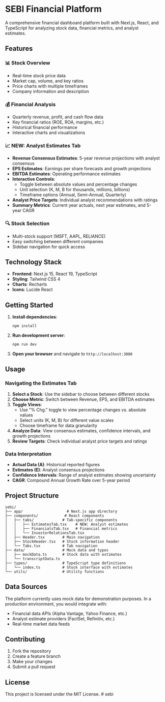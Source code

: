 # SEBI Financial Platform

A comprehensive financial dashboard platform built with Next.js, React, and TypeScript for analyzing stock data, financial metrics, and analyst estimates.

## Features

### 📊 Stock Overview
- Real-time stock price data
- Market cap, volume, and key ratios
- Price charts with multiple timeframes
- Company information and description

### 💰 Financial Analysis
- Quarterly revenue, profit, and cash flow data
- Key financial ratios (ROE, ROA, margins, etc.)
- Historical financial performance
- Interactive charts and visualizations

### 📈 **NEW: Analyst Estimates Tab**
- **Revenue Consensus Estimates**: 5-year revenue projections with analyst consensus
- **EPS Estimates**: Earnings per share forecasts and growth projections
- **EBITDA Estimates**: Operating performance estimates
- **Interactive Controls**:
  - Toggle between absolute values and percentage changes
  - Unit selection (K, M, B for thousands, millions, billions)
  - Timeframe options (Annual, Semi-Annual, Quarterly)
- **Analyst Price Targets**: Individual analyst recommendations with ratings
- **Summary Metrics**: Current year actuals, next year estimates, and 5-year CAGR

### 🔍 Stock Selection
- Multi-stock support (MSFT, AAPL, RELIANCE)
- Easy switching between different companies
- Sidebar navigation for quick access

## Technology Stack

- **Frontend**: Next.js 15, React 19, TypeScript
- **Styling**: Tailwind CSS 4
- **Charts**: Recharts
- **Icons**: Lucide React

## Getting Started

1. **Install dependencies**:
   ```bash
   npm install
   ```

2. **Run development server**:
   ```bash
   npm run dev
   ```

3. **Open your browser** and navigate to `http://localhost:3000`

## Usage

### Navigating the Estimates Tab

1. **Select a Stock**: Use the sidebar to choose between different stocks
2. **Choose Metric**: Switch between Revenue, EPS, and EBITDA estimates
3. **Toggle Views**: 
   - Use "% Chg." toggle to view percentage changes vs. absolute values
   - Select units (K, M, B) for different value scales
   - Choose timeframe for data granularity
4. **Analyze Data**: View consensus estimates, confidence intervals, and growth projections
5. **Review Targets**: Check individual analyst price targets and ratings

### Data Interpretation

- **Actual Data (A)**: Historical reported figures
- **Estimates (E)**: Analyst consensus projections
- **Confidence Intervals**: Range of analyst estimates showing uncertainty
- **CAGR**: Compound Annual Growth Rate over 5-year period

## Project Structure

```
sebi/
├── app/                    # Next.js app directory
├── components/            # React components
│   ├── tabs/             # Tab-specific components
│   │   ├── EstimatesTab.tsx    # NEW: Analyst estimates
│   │   ├── FinancialsTab.tsx   # Financial metrics
│   │   └── InvestorRelationsTab.tsx
│   ├── Header.tsx        # Main navigation
│   ├── StockHeader.tsx   # Stock information header
│   └── Tabs.tsx          # Tab navigation
├── data/                 # Mock data and types
│   ├── mockData.ts       # Stock data with estimates
│   └── transcriptData.ts
├── types/                # TypeScript type definitions
│   └── index.ts          # Stock interface with estimates
└── utils/                # Utility functions
```

## Data Sources

The platform currently uses mock data for demonstration purposes. In a production environment, you would integrate with:

- Financial data APIs (Alpha Vantage, Yahoo Finance, etc.)
- Analyst estimate providers (FactSet, Refinitiv, etc.)
- Real-time market data feeds

## Contributing

1. Fork the repository
2. Create a feature branch
3. Make your changes
4. Submit a pull request

## License

This project is licensed under the MIT License.
#   s e b i  
 